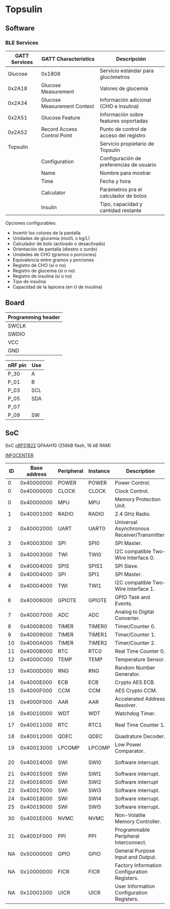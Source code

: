 # Topsulin

## Software

### BLE Services

|GATT Services |GATT Characteristics        |Descripción                              |
|--------------|----------------------------|-----------------------------------------|
|Glucose       |0x1808                      |Servicio estándar para glucómetros       |
|0x2A18        |Glucose Measurement         |Valores de glucemia                      |
|0x2A34        |Glucose Measurement Context |Información adicional (CHO e insulina)   |
|0x2A51        |Glucose Feature             |Información sobre features soportadas    |
|0x2A52        |Record Access Control Point |Punto de control de acceso del registro  |
|Topsulin      |                            |Servicio propietario de Topsulin         |
|              |Configuration               |Configuración de preferencias de usuario |
|              |Name                        |Nombre para mostrar                      |
|              |Time                        |Fecha y hora                             |
|              |Calculator                  |Parámetros pra el calculador de bolos    |
|              |Insulin                     |Tipo, capacidad y cantidad restante      |

Opciones configurables:

- Invertir los colores de la pantalla
- Unidades de glucemia (mol/L o kg/L)
- Calculador de bolo (activado o desactivado)
- Orientación de pantalla (diestro o zurdo)
- Unidades de CHO (gramos o porciones)
- Equivalencia entre gramos y porciones
- Registro de CHO (si o no)
- Registro de glucemia (si o no)
- Registro de insulina (si o no)
- Tipo de insulina
- Capacidad de la lapicera (en U de insulina)

## Board

|Programming header|
|------------------|
|SWCLK             |
|SWDIO             |
|VCC               |
|GND               |

|nRF pin|Use|
|-------|---|
|P_30   |A  |
|P_01   |B  |
|P_03   |SCL|
|P_05   |SDA|
|P_07   |   |
|P_09   |SW |

## SoC

SoC [nRF51822](https://www.nordicsemi.com/eng/nordic/download_resource/62726/14/39584073/13358) QFAAH10 (256kB flash, 16 kB RAM)

[INFOCENTER](http://infocenter.nordicsemi.com)

|ID |Base address |Peripheral  |Instance    |Description                                  |Used by           | 
|---|-------------|------------|------------|---------------------------------------------|------------------|
|0  |0x40000000   |POWER       |POWER       |Power Control.                               |SoftDevice        |
|0  |0x40000000   |CLOCK       |CLOCK       |Clock Control.                               |SoftDevice        |
|0  |0x40000000   |MPU         |MPU         |Memory Protection Unit.                      |SoftDevice        |
|1  |0x40001000   |RADIO       |RADIO       |2.4 GHz Radio.                               |SoftDevice        |
|2  |0x40002000   |UART        |UART0       |Universal Asynchronous Receiver/Transmitter. |                  |
|3  |0x40003000   |SPI         |SPI0        |SPI Master.                                  |i2c               |
|3  |0x40003000   |TWI         |TWI0        |I2C compatible Two-Wire Interface 0.         |i2c               |
|4  |0x40004000   |SPIS        |SPIS1       |SPI Slave.                                   |                  |
|4  |0x40004000   |SPI         |SPI1        |SPI Master.                                  |                  |
|4  |0x40004000   |TWI         |TWI1        |I2C compatible Two-Wire Interface 1.         |                  |
|6  |0x40006000   |GPIOTE      |GPIOTE      |GPIO Task and Events.                        |                  |
|7  |0x40007000   |ADC         |ADC         |Analog to Digital Converter.                 |                  |
|8  |0x40008000   |TIMER       |TIMER0      |Timer/Counter 0.                             |SoftDevice        |
|9  |0x40009000   |TIMER       |TIMER1      |Timer/Counter 1.                             |                  |
|10 |0x4000A000   |TIMER       |TIMER2      |Timer/Counter 2.                             |                  |
|11 |0x4000B000   |RTC         |RTC0        |Real Time Counter 0.                         |SoftDevice        |
|12 |0x4000C000   |TEMP        |TEMP        |Temperature Sensor.                          |SoftDevice        |
|13 |0x4000D000   |RNG         |RNG         |Random Number Generator.                     |SoftDevice        |
|14 |0x4000E000   |ECB         |ECB         |Crypto AES ECB.                              |SoftDevice        |
|15 |0x4000F000   |CCM         |CCM         |AES Crypto CCM.                              |SoftDevice        |
|15 |0x4000F000   |AAR         |AAR         |Accelerated Address Resolver.                |SoftDevice        |
|16 |0x40010000   |WDT         |WDT         |Watchdog Timer.                              |                  |
|17 |0x40011000   |RTC         |RTC1        |Real Time Counter 1.                         |Timer library     |
|18 |0x40012000   |QDEC        |QDEC        |Quadrature Decoder.                          |                  |
|19 |0x40013000   |LPCOMP      |LPCOMP      |Low Power Comparator.                        |                  |
|20 |0x40014000   |SWI         |SWI0        |Software interrupt.                          |Timer library     |
|21 |0x40015000   |SWI         |SWI1        |Software interrupt.                          |SoftDevice        |
|22 |0x40016000   |SWI         |SWI2        |Software interrupt                           |SoftDevice        |
|23 |0x40017000   |SWI         |SWI3        |Software interrupt.                          |                  |
|24 |0x40018000   |SWI         |SWI4        |Software interrupt.                          |SoftDevice        |
|25 |0x40019000   |SWI         |SWI5        |Software interrupt.                          |SoftDevice        |
|30 |0x4001E000   |NVMC        |NVMC        |Non-Volatile Memory Controller.              |SoftDevice        |
|31 |0x4001F000   |PPI         |PPI         |Programmable Peripheral Interconnect.        |                  |
|NA |0x50000000   |GPIO        |GPIO        |General Purpose Input and Output.            |gpio              |
|NA |0x10000000   |FICR        |FICR        |Factory Information Configuration Registers. |SoftDevice        |
|NA |0x10001000   |UICR        |UICR        |User Information Configuration Registers.    |SoftDevice        |
